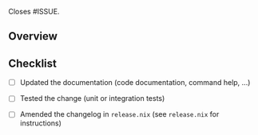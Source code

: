 <!--
Thank you for your contribution!

If this is the first time you are contributing to lorri, please take a look at:

https://github.com/target/lorri/blob/master/CONTRIBUTING.md
-->

<!-- Please replace ISSUE by the issue number this pull request addresses. -->
Closes #ISSUE.

## Overview

<!--
Explain the approach you took to resolving the issue and provide necessary context.

There is no need to go into a lot of detail here: instead, try to make each commit self-explanatory
and include good commit messages.

See https://github.com/target/lorri/blob/master/CONTRIBUTING.md for more on how to structure a pull request.
-->

## Checklist

<!-- This checklist is here to help you and your reviewers, so feel free to edit it as appropriate,
e.g. bugfixes don't usually require a documentation change. -->

- [ ] Updated the documentation (code documentation, command help, ...)
- [ ] Tested the change (unit or integration tests)
- [ ] Amended the changelog in `release.nix` (see `release.nix` for instructions)

